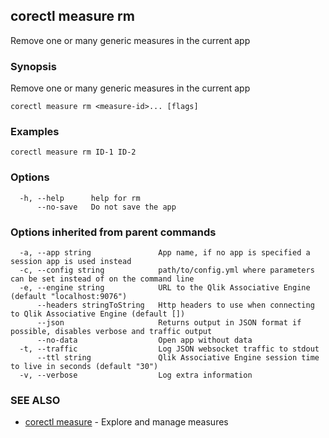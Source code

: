 ## corectl measure rm

Remove one or many generic measures in the current app

### Synopsis

Remove one or many generic measures in the current app

```
corectl measure rm <measure-id>... [flags]
```

### Examples

```
corectl measure rm ID-1 ID-2
```

### Options

```
  -h, --help      help for rm
      --no-save   Do not save the app
```

### Options inherited from parent commands

```
  -a, --app string               App name, if no app is specified a session app is used instead
  -c, --config string            path/to/config.yml where parameters can be set instead of on the command line
  -e, --engine string            URL to the Qlik Associative Engine (default "localhost:9076")
      --headers stringToString   Http headers to use when connecting to Qlik Associative Engine (default [])
      --json                     Returns output in JSON format if possible, disables verbose and traffic output
      --no-data                  Open app without data
  -t, --traffic                  Log JSON websocket traffic to stdout
      --ttl string               Qlik Associative Engine session time to live in seconds (default "30")
  -v, --verbose                  Log extra information
```

### SEE ALSO

* [corectl measure](corectl_measure.md)	 - Explore and manage measures

